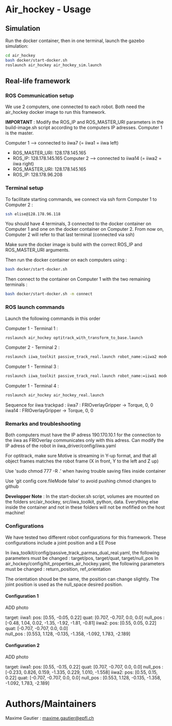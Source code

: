 # Air_hockey - Usage

## Simulation

Run the docker container, then in one terminal, launch the gazebo simulation:
``` bash
cd air_hockey
bash docker/start-docker.sh
roslaunch air_hockey air_hockey_sim.launch
```

## Real-life framework

### ROS Communication setup 

We use 2 computers, one connected to each robot. Both need the air_hockey docker image to run this framework.

**IMPORTANT** : Modify the ROS_IP and ROS_MASTER_URI parameters in the build-image.sh script according to the computers IP adresses. Computer 1 is the master.

Computer 1 --> connected to iiwa7 (= iiwa1 = iiwa left)
* ROS_MASTER_URI: 128.178.145.165 
* ROS_IP: 128.178.145.165 
Computer 2 --> connected to iiwa14 (= iiwa2 = iiwa right)
* ROS_MASTER_URI: 128.178.145.165 
* ROS_IP: 128.178.96.208 

### Terminal setup 

To facilitate starting commands, we connect via ssh form Computer 1 to Computer 2 :
```bash
ssh elise@128.178.96.118
```

You should have 4 terminals, 3 connected to the docker container on Computer 1 and one on the docker container on Computer 2. From now on, Computer 2 will refer to that last terminal (connected via ssh)

Make sure the docker image is build with the correct ROS_IP and ROS_MASTER_URI arguments.

Then run the docker container on each computers using :
``` bash 
bash docker/start-docker.sh 
```

Then connect to the container on Computer 1 with the two remaining terminals :
``` bash 
bash docker/start-docker.sh -m connect
```

### ROS launch commands

Launch the following commands in this order

Computer 1 - Terminal 1 :
```bash
roslaunch air_hockey optitrack_with_transform_to_base.launch
```
Computer 2 - Terminal 2 :
```bash
roslaunch iiwa_toolkit passive_track_real.launch robot_name:=iiwa2 model:=14
```
Computer 1 - Terminal 3 :
```bash
roslaunch iiwa_toolkit passive_track_real.launch robot_name:=iiwa1 model:=7
```
Computer 1 - Terminal 4 :
```bash
roslaunch air_hockey air_hockey_real.launch
```

Sequence for iiwa trackpad :
iiwa7 : FRIOverlayGripper -> Torque, 0, 0
iiwa14 : FRIOverlayGripper -> Torque, 0, 0

### Remarks and troubleshooting

Both computers must have the IP adress 190.170.10.1 for the connection to the iiwa as FRIOverlay communicates only with this adress.
Can modify the IP adress of the robot in iiwa_driver/config/iiwa.yaml

For optitrack, make sure Motive is streaming in Y-up format, and that all object frames matches the robot frame (X in front, Y to the left and Z up)

Use 'sudo chmod 777 -R .' when having trouble saving files inside container 

Use 'git config core.fileMode false' to avoid pushing chmod changes to github

**Developper Note** : In the start-docker.sh script, volumes are mounted on the folders src/air\_hockey, src/iiwa\_toolkit, python, data. Everything else inside the container and not in these folders will not be mofified on the host machine!


### Configurations

We have tested two different robot configurations for this framework. These configurations include a joint position and a EE Pose

In iiwa_toolkit/config/passive_track_parmas_dual_real.yaml, the following parameters must be changed : target/pos, target/quat, target/null_pos
In air_hockey/config/hit_properties_air_hockey.yaml, the following parameters must be changed : return_position, ref_orientation

The orientation shoud be the same, the position can change slightly. The joint position is used as the null_space desired position.

#### Configuration 1 

ADD photo 

target:
    iiwa1:
      pos: [0.55, -0.05, 0.22] 
      quat: [0.707, -0.707, 0.0, 0.0] 
      null_pos : [-0.48, 1.04,  0.02, -1.35, -1.92, -1.81, -0.81]
    iiwa2:
      pos: [0.55, 0.05, 0.22]
      quat: [-0.707, -0.707, 0.0, 0.0]  
      null_pos : [0.553, 1.128, -0.135, -1.358, -1.092, 1.783, -2.189]

#### Configuration 2

ADD photo 

target:
    iiwa1:
      pos: [0.55, -0.15, 0.22] 
      quat: [0.707, -0.707, 0.0, 0.0] 
      null_pos : [-0.233, 0.826,  0.159, -1.335, 0.229, 1.010, -1.558]
    iiwa2:
      pos: [0.55, 0.15, 0.22]
      quat: [-0.707, -0.707, 0.0, 0.0] 
      null_pos : [0.553, 1.128, -0.135, -1.358, -1.092, 1.783, -2.189]



# Authors/Maintainers 

Maxime Gautier : maxime.gautier@epfl.ch


